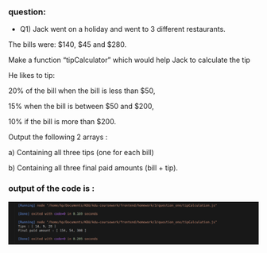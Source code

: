 ### question:
- Q1) Jack went on a holiday and went to 3 different restaurants. 

The bills were: $140, $45 and $280.

Make a function “tipCalculator” which would help Jack to calculate the tip

He likes to tip: 

20% of the bill when the bill is less than $50, 

15% when the bill is between $50 and $200, 

10% if the bill is more than $200.

Output the following 2 arrays :

a) Containing all three tips (one for each bill)

b) Containing all three final paid amounts (bill + tip).





### output of the code is : 

![Alt text](image.png)
